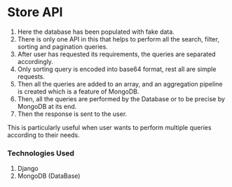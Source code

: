 # Store API

1. Here the database has been populated with fake data.
2. There is only one API in this that helps to perform all the search, filter, sorting and pagination queries.
3. After user has requested its requirements, the queries are separated accordingly.
4. Only sorting query is encoded into
   base64 format, rest all are simple requests.
5. Then all the queries are added to an array, and an aggregation pipeline is created which is a feature of MongoDB.
6. Then, all the queries are performed by the Database or to be precise by MongoDB at its end.
7. Then the response is sent to the user.

This is particularly useful when user wants to perform multiple queries according to their needs.

### Technologies Used

1. Django
2. MongoDB (DataBase)
